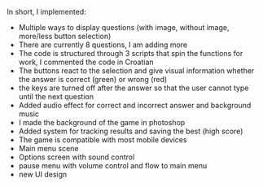 In short, I implemented:
- Multiple ways to display questions (with image, without image, more/less button selection)
- There are currently 8 questions, I am adding more
- The code is structured through 3 scripts that spin the functions for work, I commented the code in Croatian
- The buttons react to the selection and give visual information whether the answer is correct (green) or wrong (red)
- the keys are turned off after the answer so that the user cannot type until the next question
- Added audio effect for correct and incorrect answer and background music
- I made the background of the game in photoshop
- Added system for tracking results and saving the best (high score)
- The game is compatible with most mobile devices
- Main menu scene
- Options screen with sound control
- pause menu with volume control and flow to main menu
- new UI design